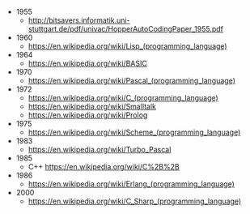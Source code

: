 * 1955
  * http://bitsavers.informatik.uni-stuttgart.de/pdf/univac/HopperAutoCodingPaper_1955.pdf 
* 1960
  * https://en.wikipedia.org/wiki/Lisp_(programming_language)
* 1964
  * https://en.wikipedia.org/wiki/BASIC
* 1970
  * https://en.wikipedia.org/wiki/Pascal_(programming_language)
* 1972
  * https://en.wikipedia.org/wiki/C_(programming_language)
  * https://en.wikipedia.org/wiki/Smalltalk
  * https://en.wikipedia.org/wiki/Prolog
* 1975
  * https://en.wikipedia.org/wiki/Scheme_(programming_language)
* 1983
  * https://en.wikipedia.org/wiki/Turbo_Pascal
* 1985
  * C++ https://en.wikipedia.org/wiki/C%2B%2B
* 1986
  * https://en.wikipedia.org/wiki/Erlang_(programming_language)
* 2000
  * https://en.wikipedia.org/wiki/C_Sharp_(programming_language)
